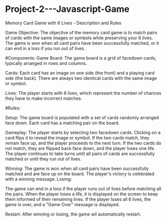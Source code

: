 # Project-2---Javascript-Game

Memory Card Game with 6 Lives - Description and Rules

Game Objective:
The objective of the memory card game is to match pairs of cards with the same images or symbols while preserving your 6 lives. The game is won when all card pairs have been successfully matched, or it can end in a loss if you run out of lives.

#Components:
Game Board: 
  The game board is a grid of facedown cards, typically arranged in rows and columns.

Cards: 
  Each card has an image on one side (the front) and a playing card side (the back). There are always two identical cards with the same image or symbol.

Lives: 
  The player starts with 6 lives, which represent the number of chances they have to make incorrect matches.

#Rules:

Setup:
  The game board is populated with a set of cards randomly arranged face down.
  Each card has a matching pair on the board.
  
 Gameplay:
  The player starts by selecting two facedown cards. Clicking on a card flips it to reveal the image or symbol.
  If the two cards match, they remain face up, and the player proceeds to the next turn.
  If the two cards do not match, they are flipped back face down, and the player loses one life.
  The player continues to take turns until all pairs of cards are successfully matched or until they run out of lives.

Winning:
  The game is won when all card pairs have been successfully matched and are face up on the board.
  The player's victory is celebrated with a winning message.
  Losing:
  
  The game can end in a loss if the player runs out of lives before matching all the pairs.
  When the player loses a life, it is displayed on the screen to keep them informed of their remaining lives.
  If the player loses all 6 lives, the game is over, and a "Game Over" message is displayed.
  
Restart:
  After winning or losing, the game wil automatically restart.
